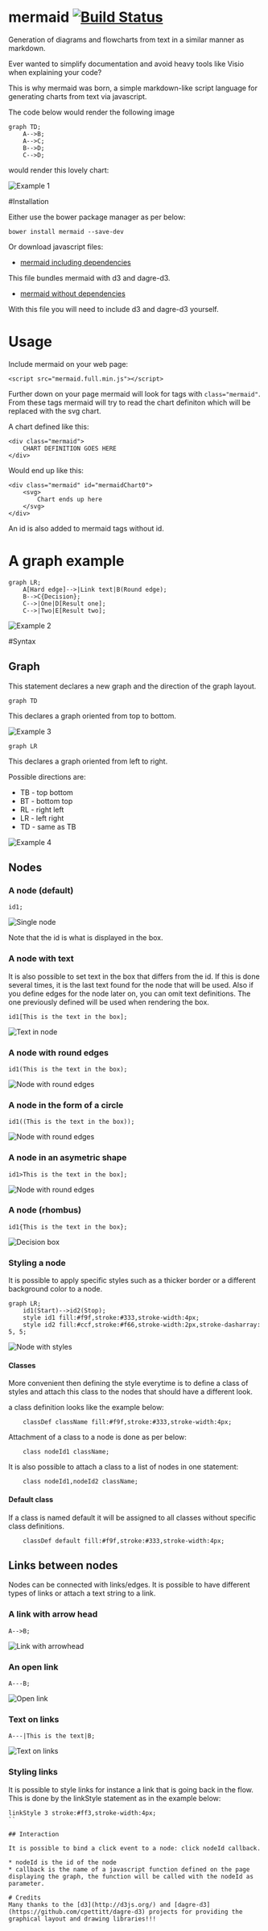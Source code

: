 mermaid [![Build Status](https://travis-ci.org/knsv/mermaid.svg?branch=master)](https://travis-ci.org/knsv/mermaid)
=======

Generation of diagrams and flowcharts from text in a similar manner as markdown.

Ever wanted to simplify documentation and avoid heavy tools like Visio when explaining your code?

This is why mermaid was born, a simple markdown-like script language for generating charts from text via javascript.

The code below would render the following image

```
graph TD;
    A-->B;
    A-->C;
    B-->D;
    C-->D;
```

would render this lovely chart:

![Example 1](http://www.sveido.com/mermaid/img/ex1.png)


#Installation

Either use the bower package manager as per below:

```
bower install mermaid --save-dev
```

Or download javascript files:

* [mermaid including dependencies](http://www.sveido.com/mermaid/dist/mermaid.full.min.js)

This file bundles mermaid with d3 and dagre-d3.

* [mermaid without dependencies](http://www.sveido.com/mermaid/dist/mermaid.slim.min.js)

With this file you will need to include d3 and dagre-d3 yourself.

# Usage

Include mermaid on your web page:

```
<script src="mermaid.full.min.js"></script>
```

Further down on your page mermaid will look for tags with ```class="mermaid"```. From these tags mermaid will try to
read the chart definiton which will be replaced with the svg chart.


A chart defined like this:
```
<div class="mermaid">
    CHART DEFINITION GOES HERE
</div>
```

Would end up like this:
```
<div class="mermaid" id="mermaidChart0">
    <svg>
        Chart ends up here
    </svg>
</div>
```
An id is also added to mermaid tags without id.


# A graph example

```
graph LR;
    A[Hard edge]-->|Link text|B(Round edge);
    B-->C{Decision};
    C-->|One|D[Result one];
    C-->|Two|E[Result two];
```

![Example 2](http://www.sveido.com/mermaid/img/ex2.png)


#Syntax
## Graph
This statement declares a new graph and the direction of the graph layout.

```
graph TD
```

This declares a graph oriented from top to bottom.

![Example 3](http://www.sveido.com/mermaid/img/ex3.png)

```
graph LR
```

This declares a graph oriented from left to right.

Possible directions are:

* TB - top bottom
* BT - bottom top
* RL - right left
* LR - left right
* TD - same as TB

![Example 4](http://www.sveido.com/mermaid/img/ex4.png)

## Nodes

### A node (default)
```
id1;
```

![Single node](http://www.sveido.com/mermaid/img/ex5.png)

Note that the id is what is displayed in the box.

### A node with text
It is also possible to set text in the box that differs from the id. If this is done several times, it is the last text
found for the node that will be used. Also if you define edges for the node later on, you can omit text definitions. The
one previously defined will be used when rendering the box.

```
id1[This is the text in the box];
```

![Text in node](http://www.sveido.com/mermaid/img/ex6.png)


### A node with round edges
```
id1(This is the text in the box);
```

![Node with round edges](http://www.sveido.com/mermaid/img/ex7.png)

### A node in the form of a circle
```
id1((This is the text in the box));
```

![Node with round edges](http://www.sveido.com/mermaid/img/ex12.png)

### A node in an asymetric shape
```
id1>This is the text in the box];
```

![Node with round edges](http://www.sveido.com/mermaid/img/ex13.png)


### A node (rhombus)
```
id1{This is the text in the box};
```

![Decision box](http://www.sveido.com/mermaid/img/ex8.png)

### Styling a node
It is possible to apply specific styles such as a thicker border or a different background color to a node.

```
graph LR;
    id1(Start)-->id2(Stop);
    style id1 fill:#f9f,stroke:#333,stroke-width:4px;
    style id2 fill:#ccf,stroke:#f66,stroke-width:2px,stroke-dasharray: 5, 5;
```

![Node with styles](http://www.sveido.com/mermaid/img/ex9.png)

#### Classes
More convenient then defining the style everytime is to define a class of styles and attach this class to the nodes that
should have a different look.

a class definition looks like the example below:

```
    classDef className fill:#f9f,stroke:#333,stroke-width:4px;
```

Attachment of a  class to a node is done as per below:

```
    class nodeId1 className;
```

It is also possible to attach a class to a list of nodes in one statement:

```
    class nodeId1,nodeId2 className;
```

#### Default class

If a class is named default it will be assigned to all classes without specific class definitions.

```
    classDef default fill:#f9f,stroke:#333,stroke-width:4px;
```


## Links between nodes

Nodes can be connected with links/edges. It is possible to have different types of links or attach a text string to a link.

### A link with arrow head
```
A-->B;
```

![Link with arrowhead](http://www.sveido.com/mermaid/img/ex4.png)

### An open link

```
A---B;
```

![Open link](http://www.sveido.com/mermaid/img/ex10.png)

### Text on links

```
A---|This is the text|B;
```

![Text on links](http://www.sveido.com/mermaid/img/ex11.png)

### Styling links
It is possible to style links for instance a link that is going back in the flow. This is done by the linkStyle statement as in the example below:

```
linkStyle 3 stroke:#ff3,stroke-width:4px;
``

## Interaction

It is possible to bind a click event to a node: click nodeId callback.

* nodeId is the id of the node
* callback is the name of a javascript function defined on the page displaying the graph, the function will be called with the nodeId as parameter.

# Credits
Many thanks to the [d3](http://d3js.org/) and [dagre-d3](https://github.com/cpettitt/dagre-d3) projects for providing the graphical layout and drawing libraries!!!
